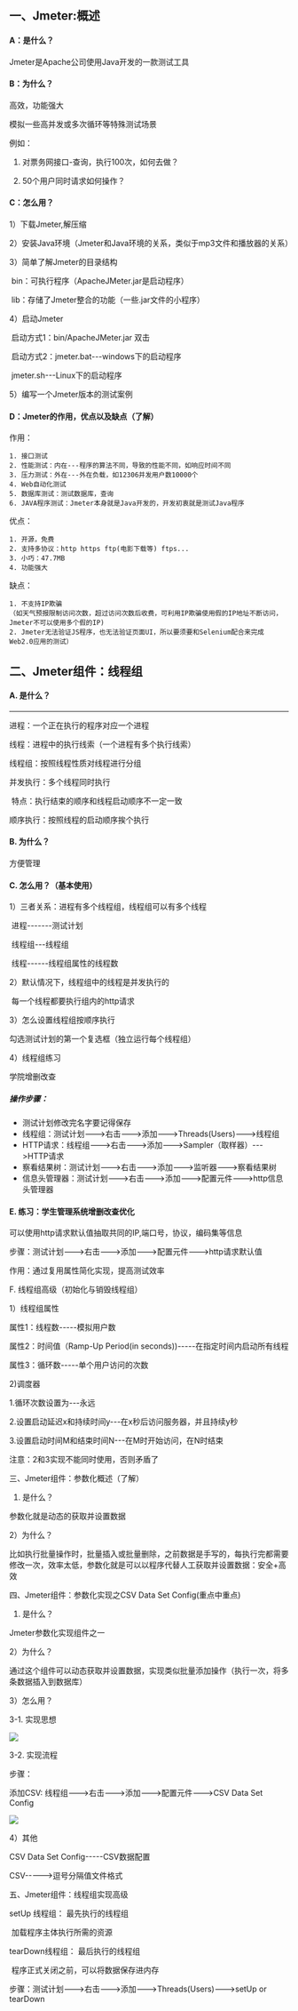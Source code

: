 ## 一、Jmeter:概述

#### A：是什么？

Jmeter是Apache公司使用Java开发的一款测试工具

#### B：为什么？

高效，功能强大

模拟一些高并发或多次循环等特殊测试场景

例如：

1. 对票务网接口-查询，执行100次，如何去做？

2. 50个用户同时请求如何操作？

#### C：怎么用？

1）下载Jmeter,解压缩

2）安装Java环境（Jmeter和Java环境的关系，类似于mp3文件和播放器的关系）

3）简单了解Jmeter的目录结构

​        bin：可执行程序（ApacheJMeter.jar是启动程序）

​        lib：存储了Jmeter整合的功能（一些.jar文件的小程序）

4）启动Jmeter

​        启动方式1：bin/ApacheJMeter.jar 双击

​        启动方式2：jmeter.bat---windows下的启动程序

​                             jmeter.sh---Linux下的启动程序

5）编写一个Jmeter版本的测试案例

#### D：Jmeter的作用，优点以及缺点（了解）

作用：
```
1. 接口测试  
2. 性能测试：内在---程序的算法不同，导致的性能不同，如响应时间不同
3. 压力测试：外在---外在负载，如12306并发用户数10000个
4. Web自动化测试  
5. 数据库测试：测试数据库，查询
6. JAVA程序测试：Jmeter本身就是Java开发的，开发初衷就是测试Java程序
```

优点：

```
1. 开源，免费
2. 支持多协议：http https ftp(电影下载等) ftps...
3. 小巧：47.7MB
4. 功能强大
```

缺点：

```
1. 不支持IP欺骗
（如天气预报限制访问次数，超过访问次数后收费，可利用IP欺骗使用假的IP地址不断访问，Jmeter不可以使用多个假的IP)
2. Jmeter无法验证JS程序，也无法验证页面UI，所以要须要和Selenium配合来完成 Web2.0应用的测试）
```

## 二、Jmeter组件：线程组

#### A. 是什么？

-------------------------

进程：一个正在执行的程序对应一个进程 

线程：进程中的执行线索（一个进程有多个执行线索）

线程组：按照线程性质对线程进行分组



并发执行：多个线程同时执行

​                 特点：执行结束的顺序和线程启动顺序不一定一致

顺序执行：按照线程的启动顺序挨个执行



#### B. 为什么？

方便管理



#### C. 怎么用？（基本使用）

1）三者关系：进程有多个线程组，线程组可以有多个线程

​        进程-------测试计划

​         线程组---线程组

​         线程------线程组属性的线程数

2）默认情况下，线程组中的线程是并发执行的

​             每一个线程都要执行组内的http请求

3）怎么设置线程组按顺序执行

勾选测试计划的第一个复选框（独立运行每个线程组）

 4）线程组练习  

学院增删改查

##### 操作步骤：

- 测试计划修改完名字要记得保存
- 线程组：测试计划--->右击--->添加--->Threads(Users)--->线程组
- HTTP请求：线程组--->右击--->添加--->Sampler（取样器）--->HTTP请求
- 察看结果树：测试计划--->右击--->添加--->监听器--->察看结果树
- 信息头管理器：测试计划--->右击--->添加--->配置元件--->http信息头管理器

#### E. 练习：学生管理系统增删改查优化

可以使用http请求默认值抽取共同的IP,端口号，协议，编码集等信息

步骤：测试计划--->右击--->添加--->配置元件--->http请求默认值

作用：通过复用属性简化实现，提高测试效率

F. 线程组高级（初始化与销毁线程组）

1）线程组属性

属性1：线程数-----模拟用户数

属性2：时间值（Ramp-Up Period(in seconds))-----在指定时间内启动所有线程

属性3：循环数-----单个用户访问的次数

2)调度器

1.循环次数设置为---永远

2.设置启动延迟x和持续时间y---在x秒后访问服务器，并且持续y秒

3.设置启动时间M和结束时间N---在M时开始访问，在N时结束

注意：2和3实现不能同时使用，否则矛盾了

三、Jmeter组件：参数化概述（了解）

1) 是什么？

参数化就是动态的获取并设置数据

2）为什么？

比如执行批量操作时，批量插入或批量删除，之前数据是手写的，每执行完都需要修改一次，效率太低，参数化就是可以以程序代替人工获取并设置数据：安全+高效

四、Jmeter组件：参数化实现之CSV Data Set Config(重点中重点)

1)   是什么？

Jmeter参数化实现组件之一

2）为什么？

通过这个组件可以动态获取并设置数据，实现类似批量添加操作（执行一次，将多条数据插入到数据库）

3）怎么用？

3-1. 实现思想

![](D:\notes\typical_code\typical-code\java\JMeter图片\1.png)

3-2. 实现流程

步骤：

添加CSV: 线程组--->右击--->添加--->配置元件--->CSV Data Set Config



![](D:\notes\typical_code\typical-code\java\JMeter图片\2.png)

4）其他

CSV Data Set Config-----CSV数据配置

CSV----->逗号分隔值文件格式



五、Jmeter组件：线程组实现高级

setUp       线程组： 最先执行的线程组

​                                  加载程序主体执行所需的资源

tearDown线程组： 最后执行的线程组

​                                  程序正式关闭之前，可以将数据保存进内存

步骤：测试计划--->右击--->添加--->Threads(Users)--->setUp or tearDown


